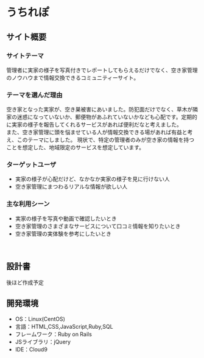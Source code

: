 # うちれぽ
## サイト概要

### サイトテーマ
管理者に実家の様子を写真付きでレポートしてもらえるだけでなく、空き家管理のノウハウまで情報交換できるコミュニティーサイト。 
​
### テーマを選んだ理由
空き家となった実家が、空き巣被害にあいました。防犯面だけでなく、草木が隣家の迷惑になっていないか、郵便物があふれていないかなども心配です。定期的に実家の様子を報告してくれるサービスがあれば便利だなと考えました。<br>
また、空き家管理に頭を悩ませている人が情報交換できる場があれば有益と考え、このテーマにしました。
現状で、特定の管理者のみが空き家の情報を持つことを想定した、地域限定のサービスを想定しています。
​
### ターゲットユーザ
  - 実家の様子が心配だけど、なかなか実家の様子を見に行けない人
  - 空き家管理にまつわるリアルな情報が欲しい人
​
### 主な利用シーン
  - 実家の様子を写真や動画で確認したいとき
  - 空き家管理のさまざまなサービスについて口コミ情報を知りたいとき
  - 空き家管理の実体験を参考にしたいとき

​
## 設計書
後ほど作成予定
​
## 開発環境
- OS：Linux(CentOS)
- 言語：HTML,CSS,JavaScript,Ruby,SQL
- フレームワーク：Ruby on Rails
- JSライブラリ：jQuery
- IDE：Cloud9
​
